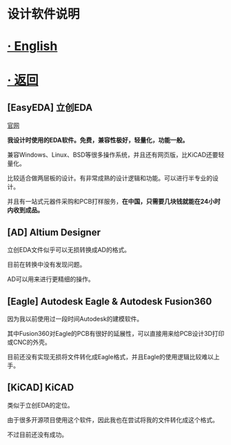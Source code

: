# 设计软件说明
# [· English](DSD.md)

# [· 返回](READMEcn.md)

[EasyEDA] 立创EDA
---
 [官网](https://lceda.cn/)

**我设计时使用的EDA软件。免费，兼容性极好，轻量化，功能一般。**

兼容Windows、Linux、BSD等很多操作系统，并且还有网页版，比KiCAD还要轻量化。

比较适合做两层板的设计。有非常成熟的设计逻辑和功能。可以进行半专业的设计。

并且有一站式元器件采购和PCB打样服务，**在中国，只需要几块钱就能在24小时内收到成品。**

[AD] Altium Designer
---
立创EDA文件似乎可以无损转换成AD的格式。

目前在转换中没有发现问题。

AD可以用来进行更精细的操作。

[Eagle] Autodesk Eagle & Autodesk Fusion360
---
因为我以前使用过一段时间Autodesk的建模软件。

其中Fusion360对Eagle的PCB有很好的延展性，可以直接用来给PCB设计3D打印或CNC的外壳。

目前还没有实现无损将文件转化成Eagle格式，并且Eagle的使用逻辑比较难以上手。

[KiCAD] KiCAD
---
类似于立创EDA的定位。

由于很多开源项目使用这个软件，因此我也在尝试将我的文件转化成这个格式。

不过目前还没有成功。